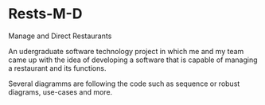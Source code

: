 # Rests-M-D
Manage and Direct Restaurants

An udergraduate software technology project in which me and my team came up with the idea of developing a software that is capable of managing a restaurant and its functions.

Several diagramms are following the code such as sequence or robust diagrams, use-cases and more.
